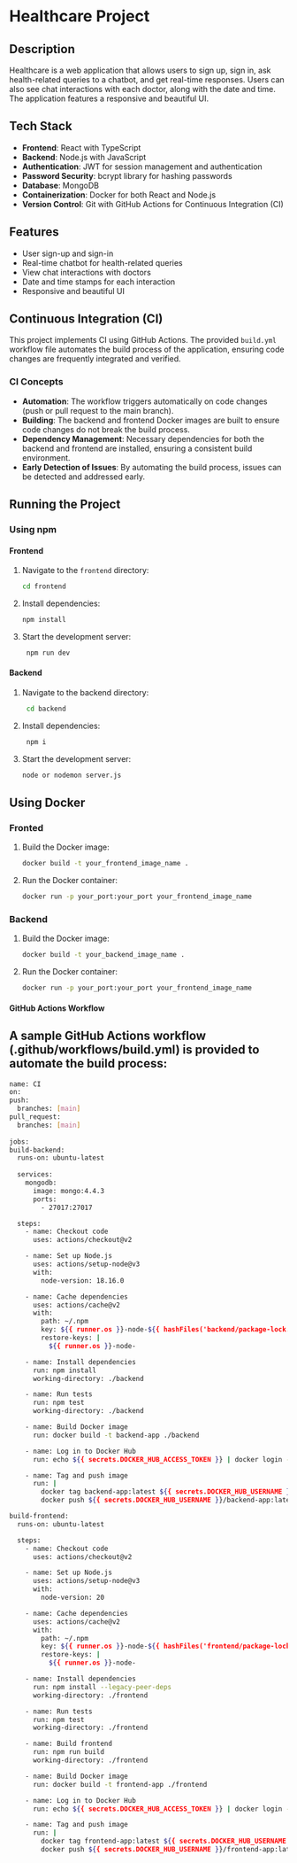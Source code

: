 # Healthcare Project

## Description
Healthcare is a web application that allows users to sign up, sign in, ask health-related queries to a chatbot, and get real-time responses. Users can also see chat interactions with each doctor, along with the date and time. The application features a responsive and beautiful UI.

## Tech Stack
- **Frontend**: React with TypeScript
- **Backend**: Node.js with JavaScript
- **Authentication**: JWT for session management and authentication
- **Password Security**: bcrypt library for hashing passwords
- **Database**: MongoDB
- **Containerization**: Docker for both React and Node.js
- **Version Control**: Git with GitHub Actions for Continuous Integration (CI)

## Features
- User sign-up and sign-in
- Real-time chatbot for health-related queries
- View chat interactions with doctors
- Date and time stamps for each interaction
- Responsive and beautiful UI

## Continuous Integration (CI)
This project implements CI using GitHub Actions. The provided `build.yml` workflow file automates the build process of the application, ensuring code changes are frequently integrated and verified.

### CI Concepts
- **Automation**: The workflow triggers automatically on code changes (push or pull request to the main branch).
- **Building**: The backend and frontend Docker images are built to ensure code changes do not break the build process.
- **Dependency Management**: Necessary dependencies for both the backend and frontend are installed, ensuring a consistent build environment.
- **Early Detection of Issues**: By automating the build process, issues can be detected and addressed early.

## Running the Project

### Using npm

#### Frontend
1. Navigate to the `frontend` directory:
   ```sh
   cd frontend
2. Install dependencies:
    ```sh
   npm install
3. Start the development server:
   ```sh
    npm run dev
#### Backend
1. Navigate to the backend directory:
   ```sh
    cd backend
2. Install dependencies:
   ```sh
    npm i 
3. Start the development server:
   ```sh
   node or nodemon server.js

## Using Docker
### Fronted 
1. Build the Docker image: 
     ```sh
   docker build -t your_frontend_image_name .
2. Run the Docker container:
   ```sh
   docker run -p your_port:your_port your_frontend_image_name

### Backend
1. Build the Docker image: 
     ```sh
   docker build -t your_backend_image_name .
2. Run the Docker container:
   ```sh
   docker run -p your_port:your_port your_frontend_image_name

#### GitHub Actions Workflow
## A sample GitHub Actions workflow (.github/workflows/build.yml) is provided to automate the build process:
  ```sh
name: CI
on:
  push:
    branches: [main]
  pull_request:
    branches: [main]
    
jobs:
  build-backend:
    runs-on: ubuntu-latest
    
    services:
      mongodb:
        image: mongo:4.4.3
        ports:
          - 27017:27017

    steps:
      - name: Checkout code
        uses: actions/checkout@v2

      - name: Set up Node.js
        uses: actions/setup-node@v3
        with:
          node-version: 18.16.0

      - name: Cache dependencies
        uses: actions/cache@v2
        with:
          path: ~/.npm
          key: ${{ runner.os }}-node-${{ hashFiles('backend/package-lock.json') }}
          restore-keys: |
            ${{ runner.os }}-node-

      - name: Install dependencies
        run: npm install
        working-directory: ./backend

      - name: Run tests
        run: npm test
        working-directory: ./backend

      - name: Build Docker image
        run: docker build -t backend-app ./backend

      - name: Log in to Docker Hub
        run: echo ${{ secrets.DOCKER_HUB_ACCESS_TOKEN }} | docker login -u ${{ secrets.DOCKER_HUB_USERNAME }} --password-stdin

      - name: Tag and push image
        run: |
          docker tag backend-app:latest ${{ secrets.DOCKER_HUB_USERNAME }}/backend-app:latest
          docker push ${{ secrets.DOCKER_HUB_USERNAME }}/backend-app:latest

  build-frontend:
    runs-on: ubuntu-latest

    steps:
      - name: Checkout code
        uses: actions/checkout@v2

      - name: Set up Node.js
        uses: actions/setup-node@v3
        with:
          node-version: 20

      - name: Cache dependencies
        uses: actions/cache@v2
        with:
          path: ~/.npm
          key: ${{ runner.os }}-node-${{ hashFiles('frontend/package-lock.json') }}
          restore-keys: |
            ${{ runner.os }}-node-

      - name: Install dependencies
        run: npm install --legacy-peer-deps
        working-directory: ./frontend

      - name: Run tests
        run: npm test
        working-directory: ./frontend

      - name: Build frontend
        run: npm run build
        working-directory: ./frontend

      - name: Build Docker image
        run: docker build -t frontend-app ./frontend

      - name: Log in to Docker Hub
        run: echo ${{ secrets.DOCKER_HUB_ACCESS_TOKEN }} | docker login -u ${{ secrets.DOCKER_HUB_USERNAME }} --password-stdin

      - name: Tag and push image
        run: |
          docker tag frontend-app:latest ${{ secrets.DOCKER_HUB_USERNAME }}/frontend-app:latest
          docker push ${{ secrets.DOCKER_HUB_USERNAME }}/frontend-app:latest


